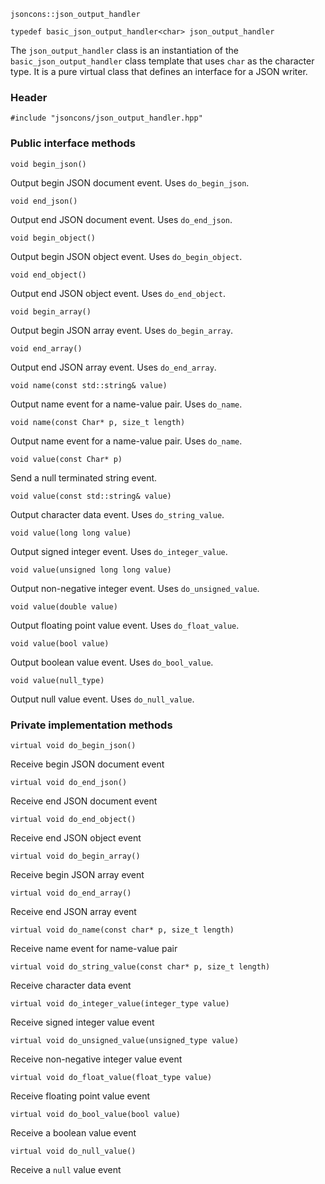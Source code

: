     jsoncons::json_output_handler

    typedef basic_json_output_handler<char> json_output_handler

The `json_output_handler` class is an instantiation of the `basic_json_output_handler` class template that uses `char` as the character type. It is a pure virtual class that defines an interface for a JSON writer.

### Header

    #include "jsoncons/json_output_handler.hpp"

### Public interface methods

    void begin_json()
Output begin JSON document event. Uses `do_begin_json`.

    void end_json()
Output end JSON document event. Uses `do_end_json`.

    void begin_object()
Output begin JSON object event. Uses `do_begin_object`.

    void end_object()
Output end JSON object event. Uses `do_end_object`.

    void begin_array()
Output begin JSON array event. Uses `do_begin_array`.

    void end_array()
Output end JSON array event. Uses `do_end_array`.

    void name(const std::string& value)
Output name event for a name-value pair. Uses `do_name`.

    void name(const Char* p, size_t length)
Output name event for a name-value pair. Uses `do_name`.

    void value(const Char* p)
Send a null terminated string event.

    void value(const std::string& value)
Output character data event. Uses `do_string_value`.

    void value(long long value)
Output signed integer event. Uses `do_integer_value`.

    void value(unsigned long long value)
Output non-negative integer event. Uses `do_unsigned_value`.

    void value(double value)
Output floating point value event. Uses `do_float_value`.

    void value(bool value)
Output boolean value event. Uses `do_bool_value`.

    void value(null_type)
Output null value event. Uses `do_null_value`.

### Private implementation methods

    virtual void do_begin_json()
Receive begin JSON document event

    virtual void do_end_json()
Receive end JSON document event

    virtual void do_end_object()
Receive end JSON object event

    virtual void do_begin_array()
Receive begin JSON array event

    virtual void do_end_array()
Receive end JSON array event

    virtual void do_name(const char* p, size_t length)
Receive name event for name-value pair

    virtual void do_string_value(const char* p, size_t length)
Receive character data event

    virtual void do_integer_value(integer_type value)
Receive signed integer value event

    virtual void do_unsigned_value(unsigned_type value)
Receive non-negative integer value event

    virtual void do_float_value(float_type value)
Receive floating point value event

    virtual void do_bool_value(bool value)
Receive a boolean value event

    virtual void do_null_value()
Receive a `null` value event

